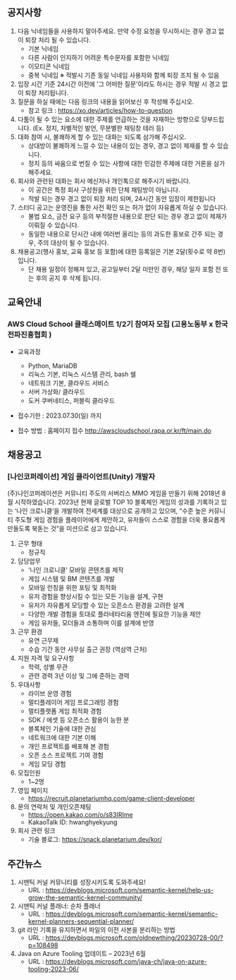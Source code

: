 ## 공지사항

1. 다음 닉네임들을 사용하지 말아주세요. 만약 수정 요청을 무시하시는 경우 경고 없이 퇴장 처리 될 수 있습니다.
   * 기본 닉네임
   * 다른 사람이 인지하기 어려운 특수문자를 포함한 닉네임
   * 이모티콘 닉네임
   * 중복 닉네임 ※ 적발시 기존 동일 닉네임 사용자와 함께 퇴장 조치 될 수 있음
2. 입장 시간 기준 24시간 이전에 '그 어떠한 질문'이라도 하시는 경우 적발 시 경고 없이 퇴장 처리됩니다.
3. 질문을 하실 때에는 다음 링크의 내용을 읽어보신 후 작성해 주십시오. 
   * 참고 링크 : https://xo.dev/articles/how-to-question
4. 다툼이 될 수 있는 요소에 대한 주제를 언급하는 것을 자재하는 방향으로 당부드립니다.
   (Ex. 정치, 차별적인 발언, 무분별한 채팅창 테러 등)
5. 대화 참여 시, 불쾌하게 할 수 있는 대화는 되도록 삼가해 주십시오.
   * 상대방이 불쾌하게 느낄 수 있는 내용이 있는 경우, 경고 없이 제재를 할 수 있습니다.
   * 정치 등의 싸움으로 번질 수 있는 사항에 대한 민감한 주제에 대한 거론을 삼가해주세요.
6. 회사와 관련된 대화는 회사 메신저나 개인톡으로 해주시기 바랍니다. 
   * 이 공간은 특정 회사 구성원을 위한 단체 채팅방이 아닙니다. 
   * 적발 되는 경우 경고 없이 퇴장 처리 되며, 24시간 동안 입장이 제한됩니다
7. 스터디 공고는 운영진을 통한 사전 확인 또는 허가 없이 자유롭게 하실 수 있습니다.
   * 불법 요소, 금전 요구 등의 부적절한 내용으로 판단 되는 경우 경고 없이 제재가 이뤄질 수 있습니다.
   * 동일한 내용으로 단시간 내에 여러번 올리는 등의 과도한 홍보로 간주 되는 경우, 주의 대상이 될 수 있습니다.
8. 채용공고(행사 홍보, 교육 홍보 등 포함)에 대한 등록일은 기본 2달(횟수로 약 8번)입니다.
   * 단 채용 일정이 정해져 있고, 공고일부터 2달 미만인 경우, 해당 일자 포함 전 또는 후의 공지 후 삭제 됩니다.

## 교육안내

### AWS Cloud School 클래스메이트 1/2기 참여자 모집 (고용노동부 x 한국전파진흥협회 )

* 교육과정 
  *  Python, MariaDB
  *  리눅스 기본, 리눅스 시스템 관리, bash 쉘
  *  네트워크 기본, 클라우드 서비스
  *  서버 가상화/ 클라우드
  *  도커 쿠버네티스, 퍼블릭 클라우드

* 접수기한 : 2023.07.30(일) 까지
* 접수 방법 : 홈페이지 접수
  http://awscloudschool.rapa.or.kr/ft/main.do

## 채용공고

### [나인코퍼레이션]  게임 클라이언트(Unity) 개발자
(주)나인코퍼레이션은 커뮤니티 주도의 서버리스 MMO 게임을 만들기 위해 2018년 8월 시작하였습니다. 2023년 현재 글로벌 TOP 10 블록체인 게임의 성과를 기록하고 있는 ‘나인 크로니클’을 개발하여 전세계를 대상으로 공개하고 있으며, “수준 높은 커뮤니티 주도형 게임 경험을 플레이어에게 제안하고, 유저들이 스스로 경험을 더욱 풍요롭게 만들도록 북돋는 것”을 미션으로 삼고 있습니다.

1. 근무 형태
   *  정규직
2. 담당업무
   * ‘나인 크로니클’ 모바일 콘텐츠를 제작
   * 게임 시스템 및 BM 콘텐츠를 개발
   * 모바일 런칭을 위한 포팅 및 최적화
   * 유저 경험을 향상시킬 수 있는 모든 기능을 설계, 구현
   * 유저가 자유롭게 모딩할 수 있는 오픈소스 환경을 고려한 설계
   * 다양한 개발 경험을 토대로 플라네타리움 엔진에 필요한 기능을 제안
   * 게임 유저들, 모더들과 소통하며 이를 설계에 반영
3. 근무 환경
   * 유연 근무제
   * 수습 기간 동안 사무실 출근 권장 (역삼역 근처)
4. 지원 자격 및 요구사항
   * 학력, 성별 무관
   * 관련 경력 3년 이상 및 그에 준하는 경력
5. 우대사항
   * 라이브 운영 경험
   * 멀티플레이어 게임 프로그래밍 경험
   * 멀티플랫폼 게임 최적화 경험
   * SDK / 에셋 등 오픈소스 활용이 능한 분
   * 블록체인 기술에 대한 관심
   * 네트워크에 대한 기본 이해
   * 개인 프로젝트를 배포해 본 경험
   * 오픈 소스 프로젝트 기여 경험
   * 게임 모딩 경험
6. 모집인원
   * 1~2명 
7. 영입 페이지
   * https://recruit.planetariumhq.com/game-client-developer
8. 문의 연락처 및 개인오픈채팅 
   * https://open.kakao.com/o/s83IRIme
   * KakaoTalk ID: hwanghyekyung 
9. 회사 관련 링크 
   * 기술 블로그: https://snack.planetarium.dev/kor/

## 주간뉴스

1. 시맨틱 커널 커뮤니티를 성장시키도록 도와주세요!
   * URL : https://devblogs.microsoft.com/semantic-kernel/help-us-grow-the-semantic-kernel-community/
2. 시맨틱 커널 플래너: 순차 플래너
   * URL : https://devblogs.microsoft.com/semantic-kernel/semantic-kernel-planners-sequential-planner/
3. git 라인 기록을 유지하면서 파일의 이전 사본을 분리하는 방법
   * URL : https://devblogs.microsoft.com/oldnewthing/20230728-00/?p=108498
4. Java on Azure Tooling 업데이트 – 2023년 6월
   * URL : https://devblogs.microsoft.com/java-ch/java-on-azure-tooling-2023-06/
